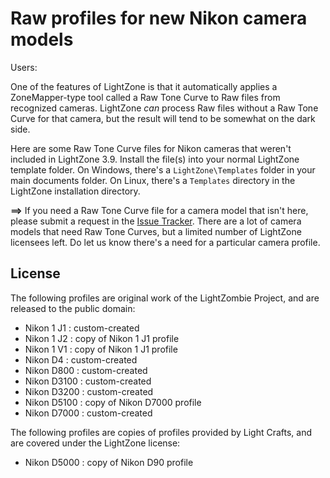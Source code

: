 # Raw profiles for new Nikon camera models

Users:

One of the features of LightZone is that it automatically applies
a ZoneMapper-type tool called a Raw Tone Curve
to Raw files from recognized cameras.
LightZone *can* process Raw files without a Raw Tone Curve for that camera,
but the result will tend to be somewhat on the dark side.

Here are some Raw Tone Curve files for Nikon cameras that weren't included
in LightZone 3.9.
Install the file(s) into your normal LightZone template folder.
On Windows,
there's a `LightZone\Templates` folder in your main documents folder.
On Linux,
there's a `Templates` directory in the LightZone installation directory.

**==>** If you need a Raw Tone Curve file for a camera model that isn't here,
please submit a request in the
[Issue Tracker](https://github.com/Doug-Pardee/LightZombie/issues).
There are a lot of camera models that need Raw Tone Curves,
but a limited number of LightZone licensees left.
Do let us know there's a need for a particular camera profile.

## License

The following profiles are original work of the LightZombie Project,
and are released to the public domain:

* Nikon 1 J1 : custom-created
* Nikon 1 J2 : copy of Nikon 1 J1 profile
* Nikon 1 V1 : copy of Nikon 1 J1 profile
* Nikon D4 : custom-created
* Nikon D800 : custom-created
* Nikon D3100 : custom-created
* Nikon D3200 : custom-created
* Nikon D5100 : copy of Nikon D7000 profile
* Nikon D7000 : custom-created

The following profiles are copies of profiles provided by Light Crafts,
and are covered under the LightZone license:

* Nikon D5000 : copy of Nikon D90 profile
